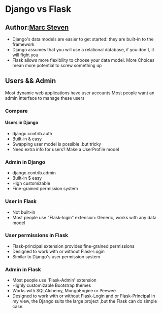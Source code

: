 # Django vs Flask
Author:[Marc Steven](https://twitter.com/marcstevencoder)
---

* Django's data models are easier to get started: they are built-in to the framework
* Django assumes that you will use a relational database, if you don't, it will fight you
* Flask allows more flexibility to choose your data model. More Choices mean more potential to screw something up
## Users && Admin
Most dynamic web applications have user accounts
Most people want an admin interface to manage these users
### Compare
#### Users in Django
* django.contrib.auth
* Built-in & easy
* Swapping user model is possible ,but tricky
* Need extra info for users? Make a UserProfile model
### Admin in Django 
* django.contrib.admin
* Built-in $ easy
* High customizable
* Fine-grained permission system
### User in Flask
* Not built-in 
* Most people use "Flask-login" extension: Generic, works with any data model
### User permissions in Flask
* Flask-principal extension provides fine-grained permissions
* Designed to work with or without Flask-Login
*  Similar to Django's user permission system
### Admin in Flask
* Most people use 'Flask-Admin' extension
* Highly customizable Bootstrap themes
* Works with SQLAlchemy, MongoEngine or Peewee
* Designed to work with or without Flask-Login and or Flask-Principal
In my view, the Django suits the large project ,but the Flask can do simple case.


